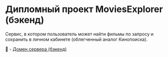 # Дипломный проект MoviesExplorer (бэкенд)

Сервис, в котором пользователь может найти фильмы по запросу и сохранить в личном кабинете (облегченный аналог Кинопоиска).

:link: - [Домен сервера (бэкенд)](https://api.diploma.master.nomoredomains.xyz)
